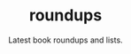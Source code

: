---
Type : "tags"
layout : "collections"
title: "roundups"
subtitle : "Latest book roundups and lists."
---